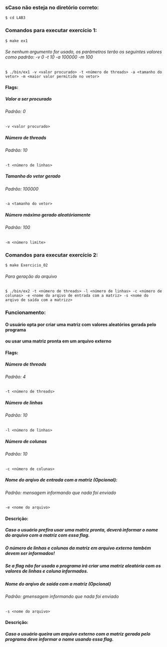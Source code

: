 ### sCaso não esteja no diretório correto:
```
$ cd LAB3
```

### Comandos para executar exercício 1:
```
$ make ex1
```
###### Se nenhum argumento for usado, os parâmetros terão os seguintes valores como padrão: -v 0 -t 10 -a 100000 -m 100
```
$ ./bin/ex1 -v <valor procurado> -t <número de threads> -a <tamanho do vetor> -m <maior valor permitido no vetor>
```

#### Flags:

##### Valor a ser procurado
###### Padrão: 0
`-v <valor procurado>` 

##### Número de threads
###### Padrão: 10
`-t <número de linhas>` 

##### Tamanho do vetor gerado
###### Padrão: 100000
`-a <tamanho do vetor>`

##### Número máximo gerado aleatóriamente
###### Padrão: 100
`-m <número limite>`



### Comandos para executar exercício 2:
```
$ make Exercicio_02
```
###### Para geração do arquivo
```
$ ./bin/ex2 -t <número de threads> -l <número de linhas> -c <número de colunas> -e <nome do arqivo de entrada com a matriz> -s <nome do arqivo de saída com a matrizz>
```
### Funcionamento:
#### O usuário opta por criar uma matriz com valores aleatórios gerada pelo programa
#### ou usar uma matriz pronta em um arquivo externo

#### Flags:

##### Número de threads
###### Padrão: 4
`-t <número de threads>`

##### Número de linhas
###### Padrão: 10
`-l <número de linhas>` 

##### Número de colunas
###### Padrão: 10
`-c <número de colunas>` 

##### Nome do arqivo de entrada com a matriz (Opcional):
###### Padrão: mensagem informando que nada foi enviado
`-e <nome do arquivo>`
#### Descrição:
##### Caso o usuário prefira usar uma matriz pronta, deverá informar o nome do arquivo com a matriz com essa flag.
##### O número de linhas e colunas da matriz em arquivo externo também devem ser informados! 
##### Se a flag não for usada o programa irá criar uma matriz aleatória com os valores de linhas e coluna informados.

##### Nome do arqivo de saída com a matriz (Opcional)
###### Padrão: gmensagem informando que nada foi enviado
`-s <nome do arquivo>`
#### Descrição:
##### Caso o usuário queira um arquivo externo com a matriz gerada pelo programa deve informar o nome usando essa flag.



